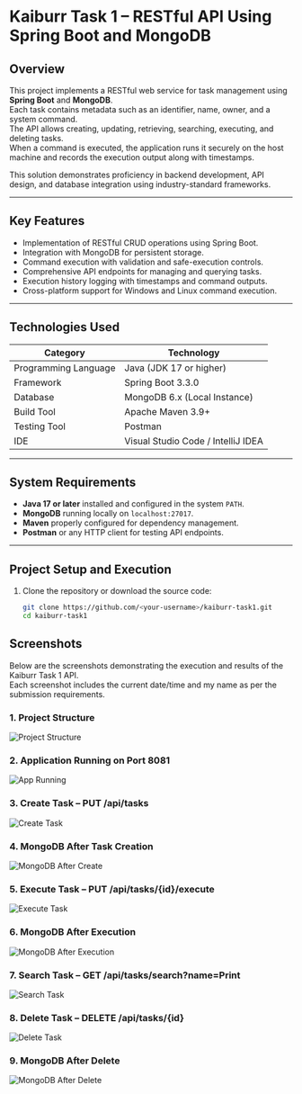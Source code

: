 # Kaiburr Task 1 – RESTful API Using Spring Boot and MongoDB

## Overview

This project implements a RESTful web service for task management using **Spring Boot** and **MongoDB**.  
Each task contains metadata such as an identifier, name, owner, and a system command.  
The API allows creating, updating, retrieving, searching, executing, and deleting tasks.  
When a command is executed, the application runs it securely on the host machine and records the execution output along with timestamps.

This solution demonstrates proficiency in backend development, API design, and database integration using industry-standard frameworks.

---

## Key Features

- Implementation of RESTful CRUD operations using Spring Boot.
- Integration with MongoDB for persistent storage.
- Command execution with validation and safe-execution controls.
- Comprehensive API endpoints for managing and querying tasks.
- Execution history logging with timestamps and command outputs.
- Cross-platform support for Windows and Linux command execution.

---

## Technologies Used

| Category | Technology |
|-----------|-------------|
| Programming Language | Java (JDK 17 or higher) |
| Framework | Spring Boot 3.3.0 |
| Database | MongoDB 6.x (Local Instance) |
| Build Tool | Apache Maven 3.9+ |
| Testing Tool | Postman |
| IDE | Visual Studio Code / IntelliJ IDEA |

---

## System Requirements

- **Java 17 or later** installed and configured in the system `PATH`.  
- **MongoDB** running locally on `localhost:27017`.  
- **Maven** properly configured for dependency management.  
- **Postman** or any HTTP client for testing API endpoints.

---

## Project Setup and Execution

1. Clone the repository or download the source code:
   ```bash
   git clone https://github.com/<your-username>/kaiburr-task1.git
   cd kaiburr-task1

## Screenshots

Below are the screenshots demonstrating the execution and results of the Kaiburr Task 1 API.  
Each screenshot includes the current date/time and my name as per the submission requirements.

### 1. Project Structure
![Project Structure](./screenshots/project_structure.png)

### 2. Application Running on Port 8081
![App Running](./screenshots/app_running.png)

### 3. Create Task – PUT /api/tasks
![Create Task](./screenshots/postman_put_task.png)

### 4. MongoDB After Task Creation
![MongoDB After Create](./screenshots/mongodb_after_create.png)

### 5. Execute Task – PUT /api/tasks/{id}/execute
![Execute Task](./screenshots/postman_execute.png)

### 6. MongoDB After Execution
![MongoDB After Execution](./screenshots/mongodb_after_execute.png)

### 7. Search Task – GET /api/tasks/search?name=Print
![Search Task](./screenshots/postman_search.png)

### 8. Delete Task – DELETE /api/tasks/{id}
![Delete Task](./screenshots/postman_delete.png)

### 9. MongoDB After Delete
![MongoDB After Delete](./screenshots/mongodb_after_delete.png)

